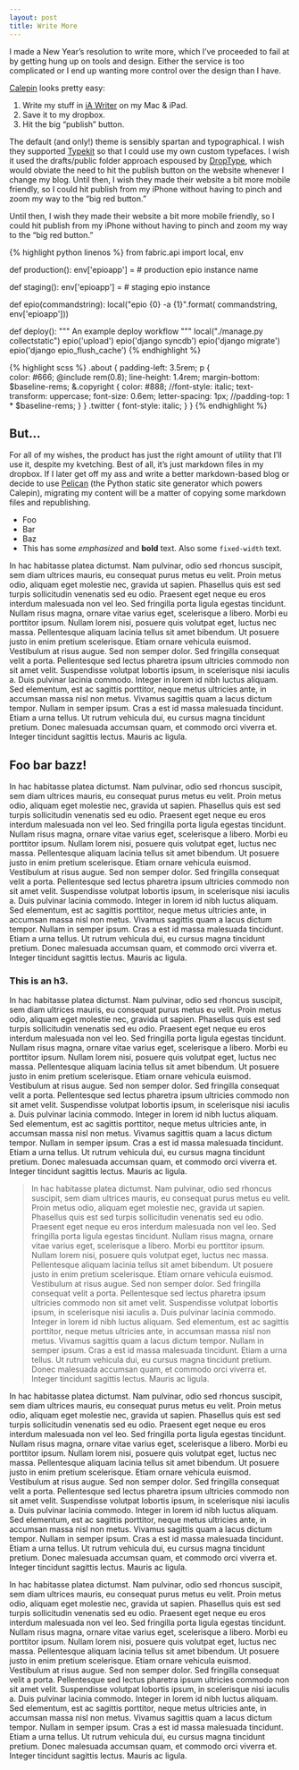 ```yaml
---
layout: post
title: Write More
---
```


I made a New Year’s resolution to write more, which I’ve proceeded to fail at by getting hung up on tools and design. Either the service is too complicated or I end up wanting more control over the design than I have.

[Calepin](http://calepin.co) looks pretty easy:

1. Write my stuff in [iA Writer](http://iawriter.com) on my Mac & iPad.
2. Save it to my dropbox.
3. Hit the big “publish” button.

The default (and only!) theme is sensibly spartan and typographical. I wish they supported [Typekit](http://typekit.com) so that I could use my own custom typefaces. I wish it used the drafts/public folder approach espoused by [DropType](http://droptype.com), which would obviate the need to hit the publish button on the website whenever I change my blog. Until then, I wish they made their website a bit more mobile friendly, so I could hit publish from my iPhone without having to pinch and zoom my way to the “big red button.”

Until then, I wish they made their website a bit more mobile friendly, so I could hit publish from my iPhone without having to pinch and zoom my way to the “big red button.”

{% highlight python linenos %}
from fabric.api import local, env

def production():
    env['epioapp'] = # production epio instance name

def staging():
    env['epioapp'] = # staging epio instance

def epio(commandstring):
    local("epio {0} -a {1}".format(
        commandstring,
        env['epioapp']))

def deploy():
    """ An example deploy workflow """
    local("./manage.py collectstatic")
    epio('upload')
    epio('django syncdb')
    epio('django migrate')
    epio('django epio_flush_cache')
{% endhighlight %}


{% highlight scss %}
    .about {
        padding-left: 3.5rem;
        p {    
            color: #666;
            @include rem(0.8);
            line-height: 1.4rem;
            margin-bottom: $baseline-rems;
            &.copyright {
                color: #888;
                //font-style: italic;
                text-transform: uppercase;
                font-size: 0.6em;
                letter-spacing: 1px;
                //padding-top: 1 * $baseline-rems;
            }
        }
        .twitter {
            font-style: italic;
        }
    }
{% endhighlight %}


## But…

For all of my wishes, the product has just the right amount of utility that I’ll use it, despite my kvetching. Best of all, it’s just markdown files in my dropbox. If I later get off my ass and write a better markdown-based blog or decide to use [Pelican](http://pelican.readthedocs.org/) (the Python static site generator which powers Calepin), migrating my content will be a matter of copying some markdown files and republishing.

* Foo
* Bar
* Baz
* This has some *emphasized* and **bold** text. Also some `fixed-width` text.

In hac habitasse platea dictumst. Nam pulvinar, odio sed rhoncus suscipit, sem diam ultrices mauris, eu consequat purus metus eu velit. Proin metus odio, aliquam eget molestie nec, gravida ut sapien. Phasellus quis est sed turpis sollicitudin venenatis sed eu odio. Praesent eget neque eu eros interdum malesuada non vel leo. Sed fringilla porta ligula egestas tincidunt. Nullam risus magna, ornare vitae varius eget, scelerisque a libero. Morbi eu porttitor ipsum. Nullam lorem nisi, posuere quis volutpat eget, luctus nec massa. Pellentesque aliquam lacinia tellus sit amet bibendum. Ut posuere justo in enim pretium scelerisque. Etiam ornare vehicula euismod. Vestibulum at risus augue. Sed non semper dolor. Sed fringilla consequat velit a porta. Pellentesque sed lectus pharetra ipsum ultricies commodo non sit amet velit. Suspendisse volutpat lobortis ipsum, in scelerisque nisi iaculis a. Duis pulvinar lacinia commodo. Integer in lorem id nibh luctus aliquam. Sed elementum, est ac sagittis porttitor, neque metus ultricies ante, in accumsan massa nisl non metus. Vivamus sagittis quam a lacus dictum tempor. Nullam in semper ipsum. Cras a est id massa malesuada tincidunt. Etiam a urna tellus. Ut rutrum vehicula dui, eu cursus magna tincidunt pretium. Donec malesuada accumsan quam, et commodo orci viverra et. Integer tincidunt sagittis lectus. Mauris ac ligula.

## Foo bar bazz!

In hac habitasse platea dictumst. Nam pulvinar, odio sed rhoncus suscipit, sem diam ultrices mauris, eu consequat purus metus eu velit. Proin metus odio, aliquam eget molestie nec, gravida ut sapien. Phasellus quis est sed turpis sollicitudin venenatis sed eu odio. Praesent eget neque eu eros interdum malesuada non vel leo. Sed fringilla porta ligula egestas tincidunt. Nullam risus magna, ornare vitae varius eget, scelerisque a libero. Morbi eu porttitor ipsum. Nullam lorem nisi, posuere quis volutpat eget, luctus nec massa. Pellentesque aliquam lacinia tellus sit amet bibendum. Ut posuere justo in enim pretium scelerisque. Etiam ornare vehicula euismod. Vestibulum at risus augue. Sed non semper dolor. Sed fringilla consequat velit a porta. Pellentesque sed lectus pharetra ipsum ultricies commodo non sit amet velit. Suspendisse volutpat lobortis ipsum, in scelerisque nisi iaculis a. Duis pulvinar lacinia commodo. Integer in lorem id nibh luctus aliquam. Sed elementum, est ac sagittis porttitor, neque metus ultricies ante, in accumsan massa nisl non metus. Vivamus sagittis quam a lacus dictum tempor. Nullam in semper ipsum. Cras a est id massa malesuada tincidunt. Etiam a urna tellus. Ut rutrum vehicula dui, eu cursus magna tincidunt pretium. Donec malesuada accumsan quam, et commodo orci viverra et. Integer tincidunt sagittis lectus. Mauris ac ligula.

### This is an h3.

In hac habitasse platea dictumst. Nam pulvinar, odio sed rhoncus suscipit, sem diam ultrices mauris, eu consequat purus metus eu velit. Proin metus odio, aliquam eget molestie nec, gravida ut sapien. Phasellus quis est sed turpis sollicitudin venenatis sed eu odio. Praesent eget neque eu eros interdum malesuada non vel leo. Sed fringilla porta ligula egestas tincidunt. Nullam risus magna, ornare vitae varius eget, scelerisque a libero. Morbi eu porttitor ipsum. Nullam lorem nisi, posuere quis volutpat eget, luctus nec massa. Pellentesque aliquam lacinia tellus sit amet bibendum. Ut posuere justo in enim pretium scelerisque. Etiam ornare vehicula euismod. Vestibulum at risus augue. Sed non semper dolor. Sed fringilla consequat velit a porta. Pellentesque sed lectus pharetra ipsum ultricies commodo non sit amet velit. Suspendisse volutpat lobortis ipsum, in scelerisque nisi iaculis a. Duis pulvinar lacinia commodo. Integer in lorem id nibh luctus aliquam. Sed elementum, est ac sagittis porttitor, neque metus ultricies ante, in accumsan massa nisl non metus. Vivamus sagittis quam a lacus dictum tempor. Nullam in semper ipsum. Cras a est id massa malesuada tincidunt. Etiam a urna tellus. Ut rutrum vehicula dui, eu cursus magna tincidunt pretium. Donec malesuada accumsan quam, et commodo orci viverra et. Integer tincidunt sagittis lectus. Mauris ac ligula.

> In hac habitasse platea dictumst. Nam pulvinar, odio sed rhoncus suscipit, sem diam ultrices mauris, eu consequat purus metus eu velit. Proin metus odio, aliquam eget molestie nec, gravida ut sapien. Phasellus quis est sed turpis sollicitudin venenatis sed eu odio. Praesent eget neque eu eros interdum malesuada non vel leo. Sed fringilla porta ligula egestas tincidunt. Nullam risus magna, ornare vitae varius eget, scelerisque a libero. Morbi eu porttitor ipsum. Nullam lorem nisi, posuere quis volutpat eget, luctus nec massa. Pellentesque aliquam lacinia tellus sit amet bibendum. Ut posuere justo in enim pretium scelerisque. Etiam ornare vehicula euismod. Vestibulum at risus augue. Sed non semper dolor. Sed fringilla consequat velit a porta. Pellentesque sed lectus pharetra ipsum ultricies commodo non sit amet velit. Suspendisse volutpat lobortis ipsum, in scelerisque nisi iaculis a. Duis pulvinar lacinia commodo. Integer in lorem id nibh luctus aliquam. Sed elementum, est ac sagittis porttitor, neque metus ultricies ante, in accumsan massa nisl non metus. Vivamus sagittis quam a lacus dictum tempor. Nullam in semper ipsum. Cras a est id massa malesuada tincidunt. Etiam a urna tellus. Ut rutrum vehicula dui, eu cursus magna tincidunt pretium. Donec malesuada accumsan quam, et commodo orci viverra et. Integer tincidunt sagittis lectus. Mauris ac ligula.

In hac habitasse platea dictumst. Nam pulvinar, odio sed rhoncus suscipit, sem diam ultrices mauris, eu consequat purus metus eu velit. Proin metus odio, aliquam eget molestie nec, gravida ut sapien. Phasellus quis est sed turpis sollicitudin venenatis sed eu odio. Praesent eget neque eu eros interdum malesuada non vel leo. Sed fringilla porta ligula egestas tincidunt. Nullam risus magna, ornare vitae varius eget, scelerisque a libero. Morbi eu porttitor ipsum. Nullam lorem nisi, posuere quis volutpat eget, luctus nec massa. Pellentesque aliquam lacinia tellus sit amet bibendum. Ut posuere justo in enim pretium scelerisque. Etiam ornare vehicula euismod. Vestibulum at risus augue. Sed non semper dolor. Sed fringilla consequat velit a porta. Pellentesque sed lectus pharetra ipsum ultricies commodo non sit amet velit. Suspendisse volutpat lobortis ipsum, in scelerisque nisi iaculis a. Duis pulvinar lacinia commodo. Integer in lorem id nibh luctus aliquam. Sed elementum, est ac sagittis porttitor, neque metus ultricies ante, in accumsan massa nisl non metus. Vivamus sagittis quam a lacus dictum tempor. Nullam in semper ipsum. Cras a est id massa malesuada tincidunt. Etiam a urna tellus. Ut rutrum vehicula dui, eu cursus magna tincidunt pretium. Donec malesuada accumsan quam, et commodo orci viverra et. Integer tincidunt sagittis lectus. Mauris ac ligula.

In hac habitasse platea dictumst. Nam pulvinar, odio sed rhoncus suscipit, sem diam ultrices mauris, eu consequat purus metus eu velit. Proin metus odio, aliquam eget molestie nec, gravida ut sapien. Phasellus quis est sed turpis sollicitudin venenatis sed eu odio. Praesent eget neque eu eros interdum malesuada non vel leo. Sed fringilla porta ligula egestas tincidunt. Nullam risus magna, ornare vitae varius eget, scelerisque a libero. Morbi eu porttitor ipsum. Nullam lorem nisi, posuere quis volutpat eget, luctus nec massa. Pellentesque aliquam lacinia tellus sit amet bibendum. Ut posuere justo in enim pretium scelerisque. Etiam ornare vehicula euismod. Vestibulum at risus augue. Sed non semper dolor. Sed fringilla consequat velit a porta. Pellentesque sed lectus pharetra ipsum ultricies commodo non sit amet velit. Suspendisse volutpat lobortis ipsum, in scelerisque nisi iaculis a. Duis pulvinar lacinia commodo. Integer in lorem id nibh luctus aliquam. Sed elementum, est ac sagittis porttitor, neque metus ultricies ante, in accumsan massa nisl non metus. Vivamus sagittis quam a lacus dictum tempor. Nullam in semper ipsum. Cras a est id massa malesuada tincidunt. Etiam a urna tellus. Ut rutrum vehicula dui, eu cursus magna tincidunt pretium. Donec malesuada accumsan quam, et commodo orci viverra et. Integer tincidunt sagittis lectus. Mauris ac ligula.
